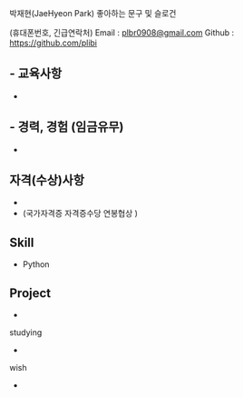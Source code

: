 박재현(JaeHyeon Park)
좋아하는 문구 및 슬로건

(휴대폰번호, 긴급연락처)
Email : plbr0908@gmail.com
Github : https://github.com/plibi



## - 교육사항

- 



## - 경력, 경험 (임금유무)

- 



## 자격(수상)사항

- 
- (국가자격증 자격증수당 연봉협상 )



## Skill

- Python



## Project

- 







studying

- 

wish

- 
